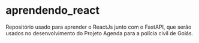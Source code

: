# aprendendo_react
Repositório usado para aprender o ReactJs junto com o FastAPI, que serão usados no desenvolvimento do Projeto Agenda para a polícia civil de Goiás.
